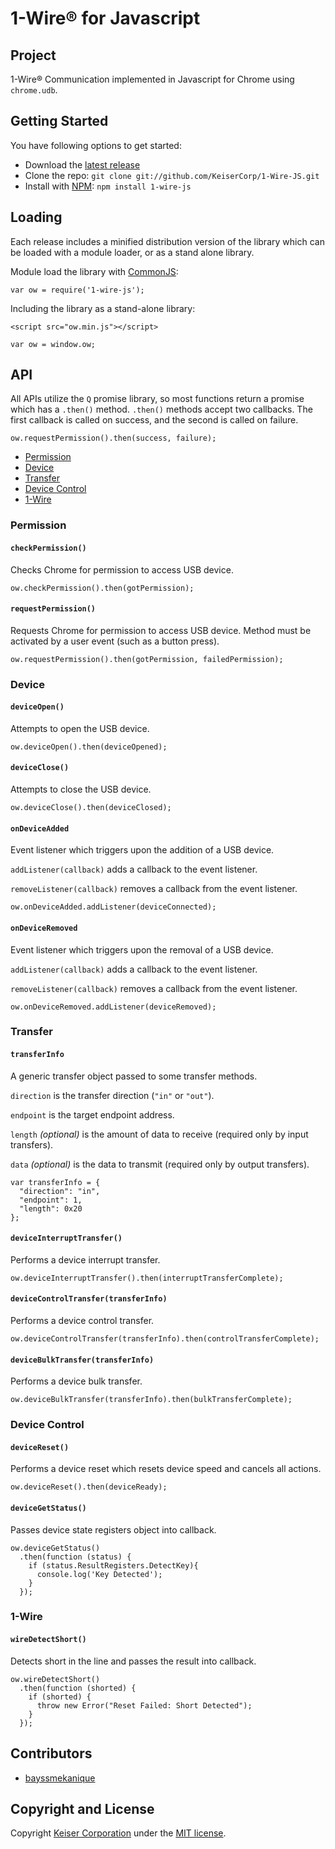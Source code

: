# 1-Wire® for Javascript
## Project
1-Wire® Communication implemented in Javascript for Chrome using `chrome.udb`.

## Getting Started
You have following options to get started:
- Download the [latest release](https://github.com/KeiserCorp/1-Wire-JS/releases/latest)
- Clone the repo: `git clone git://github.com/KeiserCorp/1-Wire-JS.git`
- Install with [NPM](https://www.npmjs.com/): `npm install 1-wire-js`

## Loading
Each release includes a minified distribution version of the library which can be loaded with a module loader, or as a stand alone library.

Module load the library with [CommonJS](http://www.commonjs.org/):

```
var ow = require('1-wire-js');
```

Including the library as a stand-alone library:

```
<script src="ow.min.js"></script>
```

```
var ow = window.ow;
```

## API
All APIs utilize the `Q` promise library, so most functions return a promise which has a `.then()` method. `.then()` methods accept two callbacks.  The first callback is called on success, and the second is called on failure.

```
ow.requestPermission().then(success, failure);
```

- [Permission](#permission)
- [Device](#device)
- [Transfer](#transfer)
- [Device Control](#device-control)
- [1-Wire](#1-wire)

### Permission
#### `checkPermission()`
Checks Chrome for permission to access USB device.

```
ow.checkPermission().then(gotPermission);
```

#### `requestPermission()`
Requests Chrome for permission to access USB device.  Method must be activated by a user event (such as a button press).

```
ow.requestPermission().then(gotPermission, failedPermission);
```

### Device
#### `deviceOpen()`
Attempts to open the USB device.

```
ow.deviceOpen().then(deviceOpened);
```

#### `deviceClose()`
Attempts to close the USB device.

```
ow.deviceClose().then(deviceClosed);
```

#### `onDeviceAdded`
Event listener which triggers upon the addition of a USB device.

`addListener(callback)` adds a callback to the event listener.

`removeListener(callback)` removes a callback from the event listener.

```
ow.onDeviceAdded.addListener(deviceConnected);
```

#### `onDeviceRemoved`
Event listener which triggers upon the removal of a USB device.

`addListener(callback)` adds a callback to the event listener.

`removeListener(callback)` removes a callback from the event listener.

```
ow.onDeviceRemoved.addListener(deviceRemoved);
```

### Transfer
#### `transferInfo`
A generic transfer object passed to some transfer methods.

`direction` is the transfer direction (`"in"` or `"out"`).

`endpoint` is the target endpoint address.

`length` _(optional)_ is the amount of data to receive (required only by input transfers).

`data` _(optional)_ is the data to transmit (required only by output transfers).

```
var transferInfo = {
  "direction": "in",
  "endpoint": 1,
  "length": 0x20
};
```

#### `deviceInterruptTransfer()`
Performs a device interrupt transfer.

```
ow.deviceInterruptTransfer().then(interruptTransferComplete);
```

#### `deviceControlTransfer(transferInfo)`
Performs a device control transfer.

```
ow.deviceControlTransfer(transferInfo).then(controlTransferComplete);
```

#### `deviceBulkTransfer(transferInfo)`
Performs a device bulk transfer.

```
ow.deviceBulkTransfer(transferInfo).then(bulkTransferComplete);
```

### Device Control
#### `deviceReset()`
Performs a device reset which resets device speed and cancels all actions.

```
ow.deviceReset().then(deviceReady);
```

#### `deviceGetStatus()`
Passes device state registers object into callback.

```
ow.deviceGetStatus()
  .then(function (status) {
    if (status.ResultRegisters.DetectKey){
      console.log('Key Detected');
    }
  });
```

### 1-Wire
#### `wireDetectShort()`
Detects short in the line and passes the result into callback.

```
ow.wireDetectShort()
  .then(function (shorted) {
    if (shorted) {
      throw new Error("Reset Failed: Short Detected");
    }
  });
```

## Contributors
- [bayssmekanique](https://github.com/bayssmekanique)

## Copyright and License
Copyright [Keiser Corporation](http://keiser.com/) under the [MIT license](LICENSE.md).

